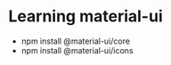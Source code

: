 <h1>Learning material-ui</h1>
<ul>
  <li>npm install @material-ui/core</li>
  <li>npm install @material-ui/icons</li>
</ul>

